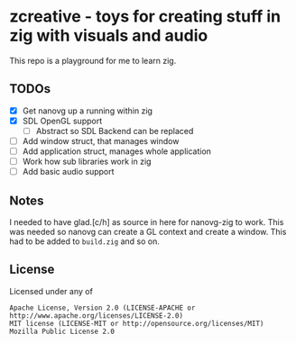 # zcreative - toys for creating stuff in zig with visuals and audio

This repo is a playground for me to learn zig.

## TODOs

- [X] Get nanovg up a running within zig
- [X] SDL OpenGL support
  - [ ] Abstract so SDL Backend can be replaced
- [ ] Add window struct, that manages window
- [ ] Add application struct, manages whole application
- [ ] Work how sub libraries work in zig
- [ ] Add basic audio support

## Notes

I needed to have glad.[c/h] as source in here for nanovg-zig
to work. This was needed so nanovg can create a GL context and 
create a window. This had to be added to ```build.zig``` and so on.

## License

Licensed under any of

    Apache License, Version 2.0 (LICENSE-APACHE or http://www.apache.org/licenses/LICENSE-2.0)
    MIT license (LICENSE-MIT or http://opensource.org/licenses/MIT)
    Mozilla Public License 2.0
